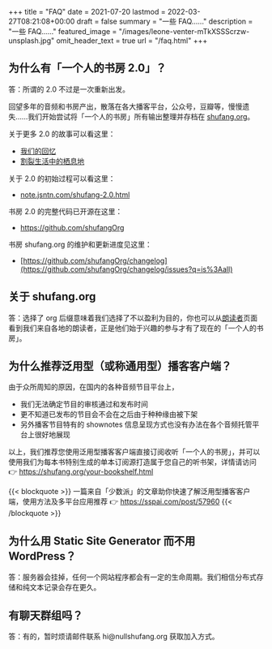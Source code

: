 +++
title = "FAQ"
date = 2021-07-20
lastmod = 2022-03-27T08:21:08+00:00
draft = false
summary = "一些 FAQ......"
description = "一些 FAQ......"
featured_image = "/images/leone-venter-mTkXSSScrzw-unsplash.jpg"
omit_header_text = true
url = "/faq.html"
+++

## 为什么有「一个人的书房 2.0」？

答：所谓的 2.0 不过是一次重新出发。

回望多年的音频和书房产出，散落在各大播客平台，公众号，豆瓣等，慢慢遗失……我们开始尝试将「一个人的书房」所有输出整理并存档在 [shufang.org](https://shufang.org)。

关于更多 2.0 的故事可以看这里：

- [我们的回忆](https://shufang.org/2.0.html)
- [割裂生活中的栖息地](https://shufang.org/blog/2022-04-25-1950.html)

关于 2.0 的初始过程可以看这里：

- [note.jsntn.com/shufang-2.0.html](https://note.jsntn.com/shufang-2.0.html)

书房 2.0 的完整代码已开源在这里：

- <https://github.com/shufangOrg>

书房 shufang.org 的维护和更新进度见这里：

- [https://github.com/shufangOrg/changelog](https://github.com/shufangOrg/changelog/issues?q=is%3Aall)

## 关于 shufang.org

答：选择了 org 后缀意味着我们选择了不以盈利为目的，你也可以从[朗读者](https://shufang.org/readers.html)页面看到我们来自各地的朗读者，正是他们始于兴趣的参与才有了现在的「一个人的书房」。

## 为什么推荐泛用型（或称通用型）播客客户端？

由于众所周知的原因，在国内的各种音频节目平台上，

- 我们无法确定节目的审核通过和发布时间
- 更不知道已发布的节目会不会在之后由于种种缘由被下架
- 另外播客节目特有的 shownotes 信息呈现方式也没有办法在各个音频托管平台上很好地展现

以上，我们推荐您使用泛用型播客客户端直接订阅收听「一个人的书房」，并可以使用我们为每本书特别生成的单本订阅源打造属于您自己的听书架，详情请访问 👉 https://shufang.org/your-bookshelf.html

{{< blockquote >}}
一篇来自「少数派」的文章助你快速了解泛用型播客客户端，使用方法及多平台应用推荐 👉 https://sspai.com/post/57960
{{< /blockquote >}}

## 为什么用 Static Site Generator 而不用 WordPress？

答：服务器会挂掉，任何一个网站程序都会有一定的生命周期。我们相信分布式存储和纯文本记录会存在更久。

## 有聊天群组吗？

答：有的，暂时烦请邮件联系 hi@<span class="displaynone">null</span>shufang.org 获取加入方式。
